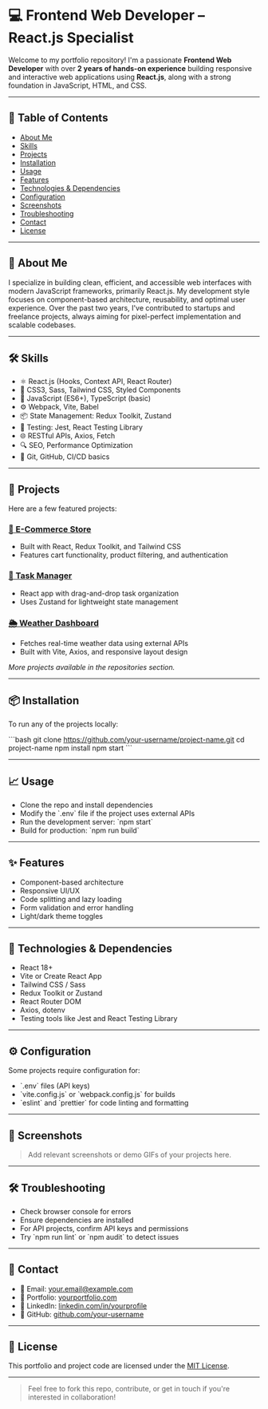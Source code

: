 # 💻 Frontend Web Developer – React.js Specialist

Welcome to my portfolio repository! I'm a passionate **Frontend Web Developer** with over **2 years of hands-on experience** building responsive and interactive web applications using **React.js**, along with a strong foundation in JavaScript, HTML, and CSS.

---

## 📑 Table of Contents

- [About Me](#about-me)
- [Skills](#skills)
- [Projects](#projects)
- [Installation](#installation)
- [Usage](#usage)
- [Features](#features)
- [Technologies & Dependencies](#technologies--dependencies)
- [Configuration](#configuration)
- [Screenshots](#screenshots)
- [Troubleshooting](#troubleshooting)
- [Contact](#contact)
- [License](#license)

---

## 👤 About Me

I specialize in building clean, efficient, and accessible web interfaces with modern JavaScript frameworks, primarily React.js. My development style focuses on component-based architecture, reusability, and optimal user experience. Over the past two years, I've contributed to startups and freelance projects, always aiming for pixel-perfect implementation and scalable codebases.

---

## 🛠️ Skills

- ⚛️ React.js (Hooks, Context API, React Router)
- 💅 CSS3, Sass, Tailwind CSS, Styled Components
- 🧠 JavaScript (ES6+), TypeScript (basic)
- ⚙️ Webpack, Vite, Babel
- 📦 State Management: Redux Toolkit, Zustand
- 🧪 Testing: Jest, React Testing Library
- 🌐 RESTful APIs, Axios, Fetch
- 🔍 SEO, Performance Optimization
- 🔧 Git, GitHub, CI/CD basics

---

## 🚀 Projects

Here are a few featured projects:

### [🏪 E-Commerce Store](https://github.com/your-username/ecommerce-store)
- Built with React, Redux Toolkit, and Tailwind CSS
- Features cart functionality, product filtering, and authentication

### [📅 Task Manager](https://github.com/your-username/task-manager)
- React app with drag-and-drop task organization
- Uses Zustand for lightweight state management

### [🌦️ Weather Dashboard](https://github.com/your-username/weather-dashboard)
- Fetches real-time weather data using external APIs
- Built with Vite, Axios, and responsive layout design

*More projects available in the repositories section.*

---

## 📦 Installation

To run any of the projects locally:

\`\`\`bash
git clone https://github.com/your-username/project-name.git
cd project-name
npm install
npm start
\`\`\`

---

## 📈 Usage

- Clone the repo and install dependencies
- Modify the \`.env\` file if the project uses external APIs
- Run the development server: \`npm start\`
- Build for production: \`npm run build\`

---

## ✨ Features

- Component-based architecture
- Responsive UI/UX
- Code splitting and lazy loading
- Form validation and error handling
- Light/dark theme toggles

---

## 🧰 Technologies & Dependencies

- React 18+
- Vite or Create React App
- Tailwind CSS / Sass
- Redux Toolkit or Zustand
- React Router DOM
- Axios, dotenv
- Testing tools like Jest and React Testing Library

---

## ⚙️ Configuration

Some projects require configuration for:

- \`.env\` files (API keys)
- \`vite.config.js\` or \`webpack.config.js\` for builds
- \`eslint\` and \`prettier\` for code linting and formatting

---

## 📸 Screenshots

> Add relevant screenshots or demo GIFs of your projects here.

---

## 🛠️ Troubleshooting

- Check browser console for errors
- Ensure dependencies are installed
- For API projects, confirm API keys and permissions
- Try \`npm run lint\` or \`npm audit\` to detect issues

---

## 🤝 Contact

- 📧 Email: your.email@example.com
- 💼 Portfolio: [yourportfolio.com](https://yourportfolio.com)
- 🔗 LinkedIn: [linkedin.com/in/yourprofile](https://linkedin.com/in/yourprofile)
- 🐙 GitHub: [github.com/your-username](https://github.com/your-username)

---

## 📄 License

This portfolio and project code are licensed under the [MIT License](LICENSE).

---

> Feel free to fork this repo, contribute, or get in touch if you're interested in collaboration!
